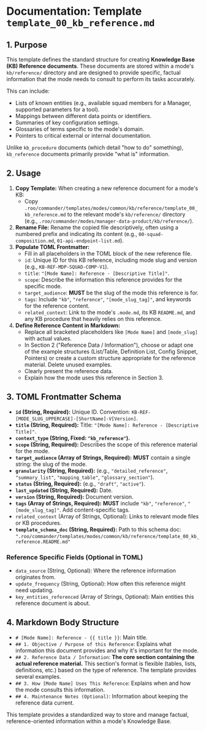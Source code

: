 # Documentation: Template `template_00_kb_reference.md`

## 1. Purpose

This template defines the standard structure for creating **Knowledge Base (KB) Reference documents**. These documents are stored within a mode's `kb/reference/` directory and are designed to provide specific, factual information that the mode needs to consult to perform its tasks accurately.

This can include:
*   Lists of known entities (e.g., available squad members for a Manager, supported parameters for a tool).
*   Mappings between different data points or identifiers.
*   Summaries of key configuration settings.
*   Glossaries of terms specific to the mode's domain.
*   Pointers to critical external or internal documentation.

Unlike `kb_procedure` documents (which detail "how to do" something), `kb_reference` documents primarily provide "what is" information.

## 2. Usage

1.  **Copy Template:** When creating a new reference document for a mode's KB:
    *   Copy `.roo/commander/templates/modes/common/kb/reference/template_00_kb_reference.md` to the relevant mode's `kb/reference/` directory (e.g., `.roo/commander/modes/manager-data-product/kb/reference/`).
2.  **Rename File:** Rename the copied file descriptively, often using a numbered prefix and indicating its content (e.g., `00-squad-composition.md`, `01-api-endpoint-list.md`).
3.  **Populate TOML Frontmatter:**
    *   Fill in all placeholders in the TOML block of the new reference file.
    *   `id`: Unique ID for this KB reference, including mode slug and version (e.g., `KB-REF-MDP-SQUAD-COMP-V1`).
    *   `title`: `"[Mode Name]: Reference - [Descriptive Title]"`.
    *   `scope`: Describe the information this reference provides for the specific mode.
    *   `target_audience`: **MUST** be the slug of the mode this reference is for.
    *   `tags`: Include `"kb"`, `"reference"`, `"[mode_slug_tag]"`, and keywords for the reference content.
    *   `related_context`: Link to the mode's `.mode.md`, its KB `README.md`, and any KB procedure that heavily relies on this reference.
4.  **Define Reference Content in Markdown:**
    *   Replace all bracketed placeholders like `[Mode Name]` and `[mode_slug]` with actual values.
    *   In Section 2 ("Reference Data / Information"), choose or adapt one of the example structures (List/Table, Definition List, Config Snippet, Pointers) or create a custom structure appropriate for the reference material. Delete unused examples.
    *   Clearly present the reference data.
    *   Explain how the mode uses this reference in Section 3.

## 3. TOML Frontmatter Schema

*   **`id` (String, Required):** Unique ID. Convention: `KB-REF-[MODE_SLUG_UPPERCASE]-[ShortName]-V[Version]`.
*   **`title` (String, Required):** Title: `"[Mode Name]: Reference - [Descriptive Title]"`.
*   **`context_type` (String, Fixed: `"kb_reference"`).**
*   **`scope` (String, Required):** Describes the scope of this reference material for the mode.
*   **`target_audience` (Array of Strings, Required):** **MUST** contain a single string: the slug of the mode.
*   **`granularity` (String, Required):** (e.g., `"detailed_reference"`, `"summary_list"`, `"mapping_table"`, `"glossary_section"`).
*   **`status` (String, Required):** (e.g., `"draft"`, `"active"`).
*   **`last_updated` (String, Required):** Date.
*   **`version` (String, Required):** Document version.
*   **`tags` (Array of Strings, Required):** **MUST** include `"kb"`, `"reference"`, `"[mode_slug_tag]"`. Add content-specific tags.
*   `related_context` (Array of Strings, Optional): Links to relevant mode files or KB procedures.
*   **`template_schema_doc` (String, Required):** Path to this schema doc: `".roo/commander/templates/modes/common/kb/reference/template_00_kb_reference.README.md"`

### Reference Specific Fields (Optional in TOML)

*   `data_source` (String, Optional): Where the reference information originates from.
*   `update_frequency` (String, Optional): How often this reference might need updating.
*   `key_entities_referenced` (Array of Strings, Optional): Main entities this reference document is about.

## 4. Markdown Body Structure

*   `# [Mode Name]: Reference - {{ title }}`: Main title.
*   `## 1. Objective / Purpose of this Reference`: Explains what information this document provides and why it's important for the mode.
*   `## 2. Reference Data / Information`: **The core section containing the actual reference material.** This section's format is flexible (tables, lists, definitions, etc.) based on the type of reference. The template provides several examples.
*   `## 3. How [Mode Name] Uses This Reference`: Explains when and how the mode consults this information.
*   `## 4. Maintenance Notes (Optional)`: Information about keeping the reference data current.

This template provides a standardized way to store and manage factual, reference-oriented information within a mode's Knowledge Base.